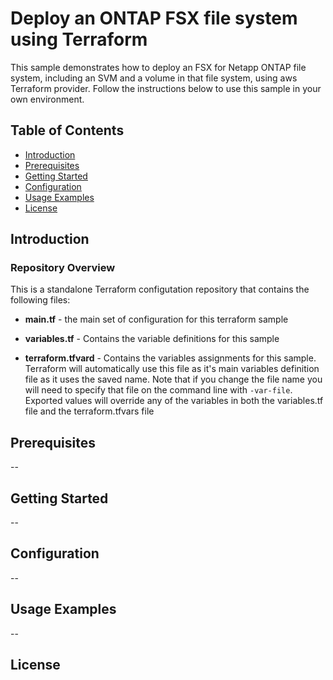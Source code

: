 # Deploy an ONTAP FSX file system using Terraform
This sample demonstrates how to deploy an FSX for Netapp ONTAP file system, including an SVM and a volume in that file system, using aws Terraform provider. 
Follow the instructions below to use this sample in your own environment.

## Table of Contents
* [Introduction](#introduction)
* [Prerequisites](#prerequisites)
* [Getting Started](#getting-started)
* [Configuration](#configuration)
* [Usage Examples](#usage-examples)
* [License](#license)

## Introduction
### Repository Overview
This is a standalone Terraform configutation repository that contains the following files:
* **main.tf** - the main set of configuration for this terraform sample

* **variables.tf** - Contains the variable definitions for this sample

* **terraform.tfvard** - Contains the variables assignments for this sample. Terraform will automatically use this file as it's main variables definition file as it uses the saved name. Note that if you change the file name you will need to specify that file on the command line with `-var-file`.
Exported values will override any of the variables in both the variables.tf file and the terraform.tfvars file


## Prerequisites
--

## Getting Started
--

## Configuration
--

## Usage Examples
--

## License